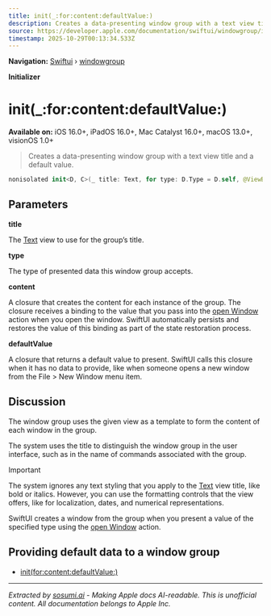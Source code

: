 ```yaml
---
title: init(_:for:content:defaultValue:)
description: Creates a data-presenting window group with a text view title and a default value.
source: https://developer.apple.com/documentation/swiftui/windowgroup/init(_:for:content:defaultvalue:)
timestamp: 2025-10-29T00:13:34.533Z
---
```


**Navigation:** [Swiftui](/documentation/swiftui) › [windowgroup](/documentation/swiftui/windowgroup)

**Initializer**

# init(_:for:content:defaultValue:)

**Available on:** iOS 16.0+, iPadOS 16.0+, Mac Catalyst 16.0+, macOS 13.0+, visionOS 1.0+

> Creates a data-presenting window group with a text view title and a default value.

```swift
nonisolated init<D, C>(_ title: Text, for type: D.Type = D.self, @ViewBuilder content: @escaping (Binding<D>) -> C, defaultValue: @escaping () -> D) where Content == PresentedWindowContent<D, C>, D : Decodable, D : Encodable, D : Hashable, C : View
```

## Parameters

**title**

The [Text](/documentation/swiftui/text) view to use for the group’s title.



**type**

The type of presented data this window group accepts.



**content**

A closure that creates the content for each instance of the group. The closure receives a binding to the value that you pass into the [open Window](/documentation/swiftui/environmentvalues/openwindow) action when you open the window. SwiftUI automatically persists and restores the value of this binding as part of the state restoration process.



**defaultValue**

A closure that returns a default value to present. SwiftUI calls this closure when it has no data to provide, like when someone opens a new window from the File > New Window menu item.



## Discussion

The window group uses the given view as a template to form the content of each window in the group.

The system uses the title to distinguish the window group in the user interface, such as in the name of commands associated with the group.

> [!IMPORTANT]
> The system ignores any text styling that you apply to the [Text](/documentation/swiftui/text) view title, like bold or italics. However, you can use the formatting controls that the view offers, like for localization, dates, and numerical representations.

SwiftUI creates a window from the group when you present a value of the specified type using the [open Window](/documentation/swiftui/environmentvalues/openwindow) action.

## Providing default data to a window group

- [init(for:content:defaultValue:)](/documentation/swiftui/windowgroup/init(for:content:defaultvalue:))

---

*Extracted by [sosumi.ai](https://sosumi.ai) - Making Apple docs AI-readable.*
*This is unofficial content. All documentation belongs to Apple Inc.*
